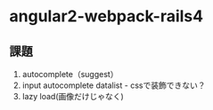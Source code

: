 # angular2-webpack-rails4

## 課題
1. autocomplete（suggest）
  1. input autocomplete datalist 
    - cssで装飾できない？
1. lazy load(画像だけじゃなく)
